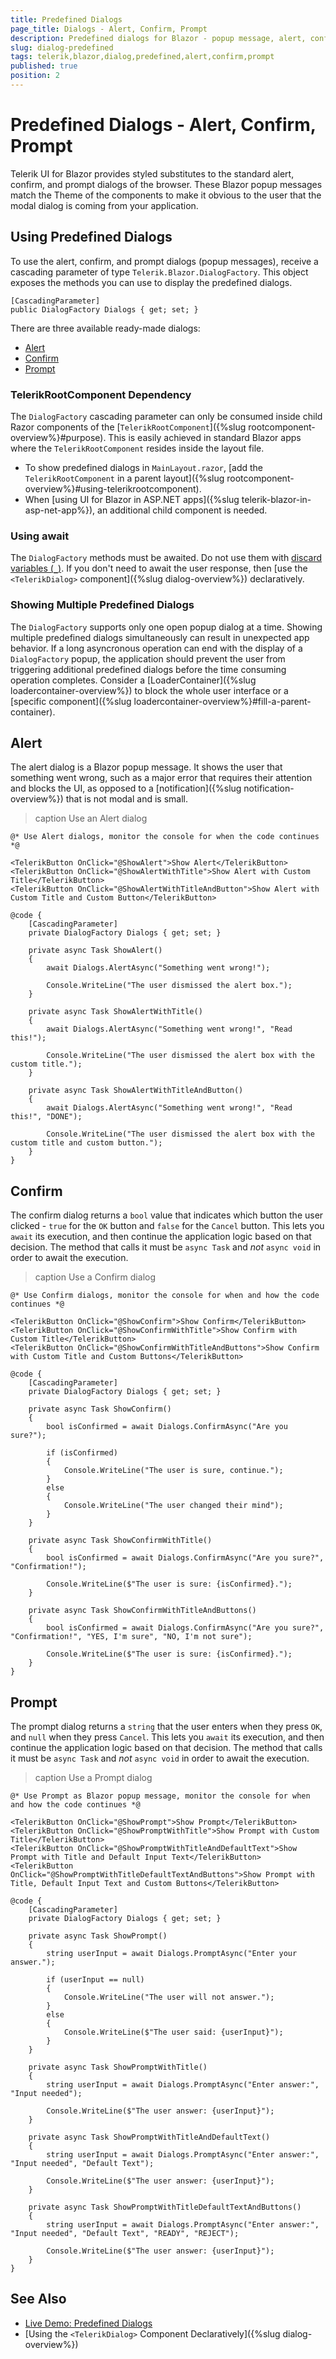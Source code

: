 ```yaml
---
title: Predefined Dialogs
page_title: Dialogs - Alert, Confirm, Prompt
description: Predefined dialogs for Blazor - popup message, alert, confirm, and prompt. Explore the Telerik UI documentation.
slug: dialog-predefined
tags: telerik,blazor,dialog,predefined,alert,confirm,prompt
published: true
position: 2
---
```


# Predefined Dialogs - Alert, Confirm, Prompt

Telerik UI for Blazor provides styled substitutes to the standard alert, confirm, and prompt dialogs of the browser. These Blazor popup messages match the Theme of the components to make it obvious to the user that the modal dialog is coming from your application.


## Using Predefined Dialogs

To use the alert, confirm, and prompt dialogs (popup messages), receive a cascading parameter of type `Telerik.Blazor.DialogFactory`. This object exposes the methods you can use to display the predefined dialogs.

<div class="skip-repl"></div>

````CSHTML
[CascadingParameter]
public DialogFactory Dialogs { get; set; }
````

There are three available ready-made dialogs:

* [Alert](#alert)
* [Confirm](#confirm)
* [Prompt](#prompt)

### TelerikRootComponent Dependency

The `DialogFactory` cascading parameter can only be consumed inside child Razor components of the [`TelerikRootComponent`]({%slug rootcomponent-overview%}#purpose). This is easily achieved in standard Blazor apps where the `TelerikRootComponent` resides inside the layout file.

* To show predefined dialogs in `MainLayout.razor`, [add the `TelerikRootComponent` in a parent layout]({%slug rootcomponent-overview%}#using-telerikrootcomponent).
* When [using UI for Blazor in ASP.NET apps]({%slug telerik-blazor-in-asp-net-app%}), an additional child component is needed.

### Using await

The `DialogFactory` methods must be awaited. Do not use them with [discard variables (`_`)](https://learn.microsoft.com/en-us/dotnet/csharp/fundamentals/functional/discards). If you don't need to await the user response, then [use the `<TelerikDialog>` component]({%slug dialog-overview%}) declaratively. 

### Showing Multiple Predefined Dialogs

The `DialogFactory` supports only one open popup dialog at a time. Showing multiple predefined dialogs simultaneously can result in unexpected app behavior. If a long asyncronous operation can end with the display of a `DialogFactory` popup, the application should prevent the user from triggering additional predefined dialogs before the time consuming operation completes. Consider a [LoaderContainer]({%slug loadercontainer-overview%}) to block the whole user interface or a [specific component]({%slug loadercontainer-overview%}#fill-a-parent-container).


## Alert

The alert dialog is a Blazor popup message. It shows the user that something went wrong, such as a major error that requires their attention and blocks the UI, as opposed to a [notification]({%slug notification-overview%}) that is not modal and is small.

>caption Use an Alert dialog

````CSHTML
@* Use Alert dialogs, monitor the console for when the code continues *@

<TelerikButton OnClick="@ShowAlert">Show Alert</TelerikButton>
<TelerikButton OnClick="@ShowAlertWithTitle">Show Alert with Custom Title</TelerikButton>
<TelerikButton OnClick="@ShowAlertWithTitleAndButton">Show Alert with Custom Title and Custom Button</TelerikButton>

@code {
    [CascadingParameter]
    private DialogFactory Dialogs { get; set; }

    private async Task ShowAlert()
    {
        await Dialogs.AlertAsync("Something went wrong!");

        Console.WriteLine("The user dismissed the alert box.");
    }

    private async Task ShowAlertWithTitle()
    {
        await Dialogs.AlertAsync("Something went wrong!", "Read this!");

        Console.WriteLine("The user dismissed the alert box with the custom title.");
    }
    
    private async Task ShowAlertWithTitleAndButton()
    {
        await Dialogs.AlertAsync("Something went wrong!", "Read this!", "DONE");

        Console.WriteLine("The user dismissed the alert box with the custom title and custom button.");
    }
}
````


## Confirm

The confirm dialog returns a `bool` value that indicates which button the user clicked - `true` for the `OK` button and `false` for the `Cancel` button. This lets you `await` its execution, and then continue the application logic based on that decision. The method that calls it must be `async Task` and *not* `async void` in order to await the execution.

>caption Use a Confirm dialog

````CSHTML
@* Use Confirm dialogs, monitor the console for when and how the code continues *@

<TelerikButton OnClick="@ShowConfirm">Show Confirm</TelerikButton>
<TelerikButton OnClick="@ShowConfirmWithTitle">Show Confirm with Custom Title</TelerikButton>
<TelerikButton OnClick="@ShowConfirmWithTitleAndButtons">Show Confirm with Custom Title and Custom Buttons</TelerikButton>

@code {
    [CascadingParameter]
    private DialogFactory Dialogs { get; set; }

    private async Task ShowConfirm()
    {
        bool isConfirmed = await Dialogs.ConfirmAsync("Are you sure?");

        if (isConfirmed)
        {
            Console.WriteLine("The user is sure, continue.");
        }
        else
        {
            Console.WriteLine("The user changed their mind");
        }
    }

    private async Task ShowConfirmWithTitle()
    {
        bool isConfirmed = await Dialogs.ConfirmAsync("Are you sure?", "Confirmation!");

        Console.WriteLine($"The user is sure: {isConfirmed}.");
    }
    
    private async Task ShowConfirmWithTitleAndButtons()
    {
        bool isConfirmed = await Dialogs.ConfirmAsync("Are you sure?", "Confirmation!", "YES, I'm sure", "NO, I'm not sure");

        Console.WriteLine($"The user is sure: {isConfirmed}.");
    }
}
````


## Prompt

The prompt dialog returns a `string` that the user enters when they press `OK`, and `null` when they press `Cancel`. This lets you `await` its execution, and then continue the application logic based on that decision. The method that calls it must be `async Task` and *not* `async void` in order to await the execution.

>caption Use a Prompt dialog

````CSHTML
@* Use Prompt as Blazor popup message, monitor the console for when and how the code continues *@

<TelerikButton OnClick="@ShowPrompt">Show Prompt</TelerikButton>
<TelerikButton OnClick="@ShowPromptWithTitle">Show Prompt with Custom Title</TelerikButton>
<TelerikButton OnClick="@ShowPromptWithTitleAndDefaultText">Show Prompt with Title and Default Input Text</TelerikButton>
<TelerikButton OnClick="@ShowPromptWithTitleDefaultTextAndButtons">Show Prompt with Title, Default Input Text and Custom Buttons</TelerikButton>

@code {
    [CascadingParameter]
    private DialogFactory Dialogs { get; set; }

    private async Task ShowPrompt()
    {
        string userInput = await Dialogs.PromptAsync("Enter your answer.");

        if (userInput == null)
        {
            Console.WriteLine("The user will not answer.");
        }
        else
        {
            Console.WriteLine($"The user said: {userInput}");
        }
    }

    private async Task ShowPromptWithTitle()
    {
        string userInput = await Dialogs.PromptAsync("Enter answer:", "Input needed");

        Console.WriteLine($"The user answer: {userInput}");
    }

    private async Task ShowPromptWithTitleAndDefaultText()
    {
        string userInput = await Dialogs.PromptAsync("Enter answer:", "Input needed", "Default Text");

        Console.WriteLine($"The user answer: {userInput}");
    }
    
    private async Task ShowPromptWithTitleDefaultTextAndButtons()
    {
        string userInput = await Dialogs.PromptAsync("Enter answer:", "Input needed", "Default Text", "READY", "REJECT");

        Console.WriteLine($"The user answer: {userInput}");
    }
}
````


## See Also

* [Live Demo: Predefined Dialogs](https://demos.telerik.com/blazor-ui/dialog/predefined-dialogs)
* [Using the `<TelerikDialog>` Component Declaratively]({%slug dialog-overview%})
